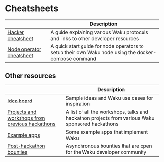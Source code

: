 # Cheatsheets

| | Description |
| - | - |
| [Hacker cheatsheet](Waku-Hacker.pdf) | A guide explaining various Waku protocols and links to other developer resources |
| [Node operator cheatsheet](Waku-NodeOperator.pdf) | A quick start guide for node operators to setup their own Waku node using the docker-compose command|

## Other resources

| | Description |
| - | - |
| [Idea board](https://ideas.waku.org) | Sample ideas and Waku use cases for inspiration |
| [Projects and workshops from previous hackathons](https://github.com/waku-org/awesome-waku) | A list of all the workshops, talks and hackathon projects from various Waku sponsored hackathons |
| [Example apps](https://examples.waku.org) | Some example apps that implement Waku |
| [Post-hackathon bounties](https://github.com/waku-org/bounties/issues) | Asynchronous bounties that are open for the Waku developer community |